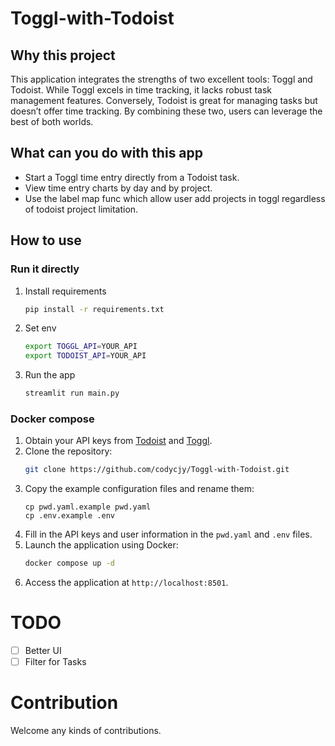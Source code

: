 # Toggl-with-Todoist

## Why this project
This application integrates the strengths of two excellent tools: Toggl and Todoist. While Toggl excels in time tracking, it lacks robust task management features. Conversely, Todoist is great for managing tasks but doesn’t offer time tracking. By combining these two, users can leverage the best of both worlds.

## What can you do with this app
- Start a Toggl time entry directly from a Todoist task.
- View time entry charts by day and by project.
- Use the label map func which allow user add projects in toggl regardless of todoist project limitation.

## How to use
### Run it directly
1. Install requirements
   ```bash
   pip install -r requirements.txt
   ```
2. Set env
   ```bash
   export TOGGL_API=YOUR_API
   export TODOIST_API=YOUR_API
   ```
3. Run the app
   ```bash
   streamlit run main.py
   ```

### Docker compose
1. Obtain your API keys from [Todoist](https://todoist.com/) and [Toggl](https://toggl.com/).
2. Clone the repository:
   ```bash
   git clone https://github.com/codycjy/Toggl-with-Todoist.git
   ```
3. Copy the example configuration files and rename them:
   ```
   cp pwd.yaml.example pwd.yaml
   cp .env.example .env
   ```
4. Fill in the API keys and user information in the `pwd.yaml` and `.env` files.
5. Launch the application using Docker:
   ```bash
   docker compose up -d
   ```
6. Access the application at `http://localhost:8501`.

# TODO
- [ ] Better UI 
- [ ] Filter for Tasks

# Contribution
Welcome any kinds of contributions.

